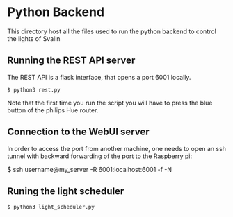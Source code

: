 # Python Backend
This directory host all the files used to run the python backend to control the lights of Svalin

## Running the REST API server
The REST API is a flask interface, that opens a port 6001 locally.

    $ python3 rest.py

Note that the first time you run the script you will have to press the blue button of the philips Hue router.


## Connection to the WebUI server
In order to access the port from another machine, one needs to open an ssh tunnel with backward forwarding of the port to the Raspberry pi:

   $ ssh username@my_server -R 6001:localhost:6001 -f -N

## Runing the light scheduler

    $ python3 light_scheduler.py



